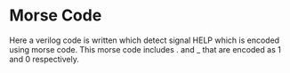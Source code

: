 # Morse Code
Here a verilog code is written which detect signal HELP which is encoded using morse code.
This morse code includes . and _ that are encoded as 1 and 0 respectively.
